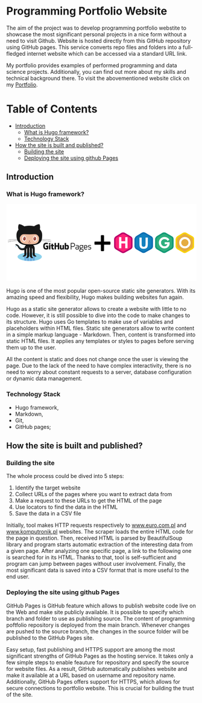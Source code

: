 # Programming Portfolio Website

The aim of the project was to develop programming portfolio webstite to showcase the most significant personal projects in a nice form without a need to visit Github. Website is hosted directly from this GitHub repository using GitHub pages. This service converts repo files and folders into a full-fledged internet website which can be accessed via a standard URL link.

My portfolio provides examples of performed programming and data science projects. Additionally, you can find out more about my skills and technical background there. To visit the abovementioned website click on my [Portfolio](https://maciejpyra.github.io/programming-portfolio-website/).


# Table of Contents

  * [Introduction](#intro)
     * [What is Hugo framework?](#intro1)
     * [Technology Stack](#intro2)
  * [How the site is built and published?](#desc)
     * [Building the site](#desc1)
     * [Deploying the site using github Pages](#desc2)


<a name="intro"></a>
<a name="intro1"></a>
## Introduction
### What is Hugo framework?

<p align="center">
  <img src="https://github.com/MaciejPyra/programming-portfolio-website/blob/main/GitHub_Hugo.png" />
</p>

Hugo is one of the most popular open-source static site generators. With its amazing speed and flexibility, Hugo makes building websites fun again.

Hugo as a static site generator allows to create a website with little to no code. However, it is still possible to dive into the code to make changes to its structure. Hugo uses Go templates to make use of variables and placeholders within HTML files. Static site generators allow to write content in a simple markup language - Markdown. Then, content is transformed into static HTML files. It applies any templates or styles to pages before serving them up to the user.

All the content is static and does not change once the user is viewing the page. Due to the lack of the need to have complex interactivity, there is no need to worry about constant requests to a server, database configuration or dynamic data management.


<a name="intro2"></a>
### Technology Stack
* Hugo framework,
* Markdown,
* Git,
* GitHub pages;


<a name="desc"></a>
## How the site is built and published?

<a name="desc1"></a>
### Building the site
The whole process could be dived into 5 steps:

1. Identify the target website
3. Collect URLs of the pages where you want to extract data from
4. Make a request to these URLs to get the HTML of the page
5. Use locators to find the data in the HTML
6. Save the data in a CSV file

Initially, tool makes HTTP requests respectively to www.euro.com.pl and www.komputronik.pl websites. The scraper loads the entire HTML code for the page in question. Then, received HTML is parsed by BeautifulSoup library and program starts automatic extraction of the interesting data from a given page. After analyzing one specific page, a link to the following one is searched for in its HTML. Thanks to that, tool is self-sufficient and program can jump between pages without user involvement. Finally, the most significant data is saved into a CSV format that is more useful to the end user.


<a name="desc2"></a>
### Deploying the site using github Pages

GitHub Pages is GitHub feature which allows to publish website code live on the Web and make site publicly available. It is possible to specify which branch and folder to use as publishing source. The content of programming poftfolio repository is deployed from the main branch. Whenever changes are pushed to the source branch, the changes in the source folder will be published to the GitHub Pages site.

Easy setup, fast publishing and HTTPS support are among the most significant strengths of GitHub Pages as the hosting service. It takes only a few simple steps to enable feauture for repository and specify the source for website files. As a result, GitHub automatically publishes website and make it available at a URL based on username and repository name. Additionally, GitHub Pages offers support for HTTPS, which allows for secure connections to portfolio website. This is crucial for building the trust of the site.
